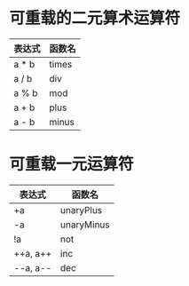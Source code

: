 # 可重载的二元算术运算符
| 表达式 | 函数名 |
| ---- | ---- |
| a * b | times |
| a / b | div |
| a % b | mod |
| a + b | plus |
| a - b | minus |


# 可重载一元运算符
| 表达式 | 函数名 | 
| ---- | ---- |
| +a | unaryPlus |
| -a | unaryMinus |
| !a | not |
| ++a, a++ | inc |
| --a, a-- | dec |


